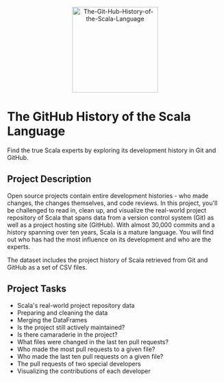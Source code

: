 <p align="center">
<img src="https://i.ibb.co/vDfgwJt/The-Git-Hub-History-of-the-Scala-Language.png" alt="The-Git-Hub-History-of-the-Scala-Language" border="0" width="200">
</p>

# The GitHub History of the Scala Language

Find the true Scala experts by exploring its development history in Git and GitHub.

## Project Description

Open source projects contain entire development histories - who made changes, the changes themselves, and code reviews. In this project, you'll be challenged to read in, clean up, and visualize the real-world project repository of Scala that spans data from a version control system (Git) as well as a project hosting site (GitHub). With almost 30,000 commits and a history spanning over ten years, Scala is a mature language. You will find out who has had the most influence on its development and who are the experts.

The dataset includes the project history of Scala retrieved from Git and GitHub as a set of CSV files.

## Project Tasks

* Scala's real-world project repository data
* Preparing and cleaning the data
* Merging the DataFrames
* Is the project still actively maintained?
* Is there camaraderie in the project?
* What files were changed in the last ten pull requests?
* Who made the most pull requests to a given file?
* Who made the last ten pull requests on a given file?
* The pull requests of two special developers
* Visualizing the contributions of each developer